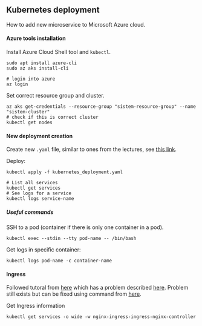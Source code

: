 ## Kubernetes deployment

How to add new microservice to Microsoft Azure cloud.

#### Azure tools installation

Install Azure Cloud Shell tool and `kubectl`.
```
sudo apt install azure-cli
sudo az aks install-cli

# login into azure
az login
```

Set correct resource group and cluster.
```
az aks get-credentials --resource-group "sistem-resource-group" --name "sistem-cluster"
# check if this is correct cluster
kubectl get nodes
```

#### New deployment creation

Create new `.yaml` file, similar to ones from the lectures, see [this link](https://github.com/prporso2021/rso-image-catalog/blob/master/k8s/image-catalog-deployment.yaml).


Deploy:
```
kubectl apply -f kubernetes_deployment.yaml

# List all services
kubectl get services
# See logs for a service
kubectl logs service-name
```

##### Useful commands
SSH to a pod (container if there is only one container in a pod).
```
kubectl exec --stdin --tty pod-name -- /bin/bash
```
Get logs in specific container:
```
kubectl logs pod-name -c container-name
```

#### Ingress

Followed tutoral from [here](https://docs.microsoft.com/en-us/azure/aks/ingress-basic) which has a problem described [here](https://github.com/MicrosoftDocs/azure-docs/issues/47395). Problem still exists but can be fixed using command from [here](https://stackoverflow.com/questions/61365202/nginx-ingress-service-ingress-nginx-controller-admission-not-found).

Get Ingress information
```
kubectl get services -o wide -w nginx-ingress-ingress-nginx-controller
```
